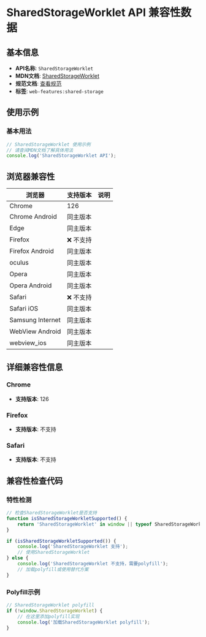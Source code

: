 # SharedStorageWorklet API 兼容性数据

## 基本信息

- **API名称**: `SharedStorageWorklet`
- **MDN文档**: [SharedStorageWorklet](https://developer.mozilla.org/docs/Web/API/SharedStorageWorklet)
- **规范文档**: [查看规范](https://wicg.github.io/shared-storage/#sharedstorageworklet)
- **标签**: `web-features:shared-storage`

## 使用示例

### 基本用法

```javascript
// SharedStorageWorklet 使用示例
// 请查阅MDN文档了解具体用法
console.log('SharedStorageWorklet API');
```

## 浏览器兼容性

| 浏览器 | 支持版本 | 说明 |
|--------|----------|------|
| Chrome | 126 |  |
| Chrome Android | 同主版本 |  |
| Edge | 同主版本 |  |
| Firefox | ❌ 不支持 |  |
| Firefox Android | 同主版本 |  |
| oculus | 同主版本 |  |
| Opera | 同主版本 |  |
| Opera Android | 同主版本 |  |
| Safari | ❌ 不支持 |  |
| Safari iOS | 同主版本 |  |
| Samsung Internet | 同主版本 |  |
| WebView Android | 同主版本 |  |
| webview_ios | 同主版本 |  |

## 详细兼容性信息

### Chrome

- **支持版本**: 126

### Firefox

- **支持版本**: 不支持

### Safari

- **支持版本**: 不支持

## 兼容性检查代码

### 特性检测

```javascript
// 检查SharedStorageWorklet是否支持
function isSharedStorageWorkletSupported() {
    return 'SharedStorageWorklet' in window || typeof SharedStorageWorklet !== 'undefined';
}

if (isSharedStorageWorkletSupported()) {
    console.log('SharedStorageWorklet 支持');
    // 使用SharedStorageWorklet
} else {
    console.log('SharedStorageWorklet 不支持，需要polyfill');
    // 加载polyfill或使用替代方案
}
```

### Polyfill示例

```javascript
// SharedStorageWorklet polyfill
if (!window.SharedStorageWorklet) {
    // 在这里添加polyfill实现
    console.log('加载SharedStorageWorklet polyfill');
}
```

